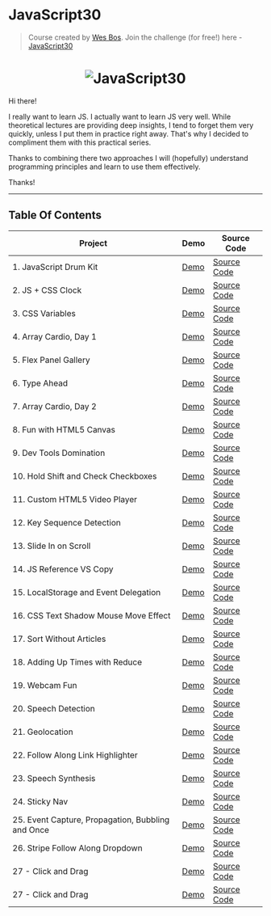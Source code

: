 # JavaScript30

> Course created by [Wes Bos](https://github.com/wesbos). Join the challenge (for free!) here - [JavaScript30](https://javascript30.com/account)

<h1 align="center">
  <img src="https://javascript30.com/images/JS3-social-share.png" style="max-width:100%" alt="JavaScript30" />
</h1>

Hi there!

I really want to learn JS. I actually want to learn JS very well. While theoretical lectures are providing deep insights, I tend to forget them very quickly, unless I put them in practice right away. That's why I decided to compliment them with this practical series.

Thanks to combining there two approaches I will (hopefully) understand programming principles and learn to use them effectively.

Thanks!

---

## Table Of Contents

| Project                                           | Demo                                                                                                        | Source Code                                                                                                                              |
| ------------------------------------------------- | ----------------------------------------------------------------------------------------------------------- | ---------------------------------------------------------------------------------------------------------------------------------------- |
| 1. JavaScript Drum Kit                            | [Demo](https://andycodes.io/JavaScript30/01%20-%20JavaScript%20Drum%20Kit/)                                 | [Source Code](https://github.com/andydnguyen/JavaScript30/tree/master/01%20-%20JavaScript%20Drum%20Kit)                                  |
| 2. JS + CSS Clock                                 | [Demo](https://andycodes.io/JavaScript30/02%20-%20JS%20and%20CSS%20Clock/)                                  | [Source Code](https://github.com/andydnguyen/JavaScript30/tree/master/02%20-%20JS%20and%20CSS%20Clock)                                   |
| 3. CSS Variables                                  | [Demo](https://andycodes.io/JavaScript30/03%20-%20CSS%20Variables)                                          | [Source Code](https://github.com/andydnguyen/JavaScript30/tree/master/03%20-%20CSS%20Variables)                                          |
| 4. Array Cardio, Day 1                            | [Demo](https://andycodes.io/JavaScript30/04%20-%20Array%20Cardio%20Day%201//)                               | [Source Code](https://github.com/andydnguyen/JavaScript30/tree/master/04%20-%20Array%20Cardio%20Day%201/)                                |
| 5. Flex Panel Gallery                             | [Demo](https://andycodes.io/JavaScript30/05%20-%20Flex%20Panel%20Gallery/)                                  | [Source Code](https://github.com/andydnguyen/JavaScript30/tree/master/05%20-%20Flex%20Panel%20Gallery)                                   |
| 6. Type Ahead                                     | [Demo](https://andycodes.io/JavaScript30/06%20-%20Type%20Ahead/)                                            | [Source Code](https://github.com/andydnguyen/JavaScript30/tree/master/06%20-%20Type%20Ahead)                                             |
| 7. Array Cardio, Day 2                            | [Demo](https://andycodes.io/JavaScript30/07%20-%20Array%20Cardio%20Day%202/)                                | [Source Code](https://github.com/andydnguyen/JavaScript30/tree/master/07%20-%20Array%20Cardio%20Day%202)                                 |
| 8. Fun with HTML5 Canvas                          | [Demo](https://andycodes.io/JavaScript30/08%20-%20Fun%20with%20HTML5%20Canvas/)                             | [Source Code](https://github.com/andydnguyen/JavaScript30/tree/master/08%20-%20Fun%20with%20HTML5%20Canvas)                              |
| 9. Dev Tools Domination                           | [Demo](https://andycodes.io/JavaScript30/09%20-%20Dev%20Tools%20Domination/)                                | [Source Code](https://github.com/andydnguyen/JavaScript30/tree/master/09%20-%20Dev%20Tools%20Domination)                                 |
| 10. Hold Shift and Check Checkboxes               | [Demo](https://andycodes.io/JavaScript30/10%20-%20Hold%20Shift%20and%20Check%20Checkboxes/)                 | [Source Code](https://github.com/andydnguyen/JavaScript30/tree/master/10%20-%20Hold%20Shift%20and%20Check%20Checkboxes)                  |
| 11. Custom HTML5 Video Player                     | [Demo](https://andycodes.io/JavaScript30/11%20-%20Custom%20Video%20Player/)                                 | [Source Code](https://github.com/andydnguyen/JavaScript30/tree/master/11%20-%20Custom%20Video%20Player)                                  |
| 12. Key Sequence Detection                        | [Demo](https://andycodes.io/JavaScript30/12%20-%20Key%20Sequence%20Detection/)                              | [Source Code](https://github.com/andydnguyen/JavaScript30/tree/master/12%20-%20Key%20Sequence%20Detection)                               |
| 13. Slide In on Scroll                            | [Demo](https://andycodes.io/JavaScript30/13%20-%20Slide%20in%20on%20Scroll/)                                | [Source Code](https://github.com/andydnguyen/JavaScript30/tree/master/13%20-%20Slide%20in%20on%20Scroll)                                 |
| 14. JS Reference VS Copy                          | [Demo](https://andycodes.io/JavaScript30/14%20-%20JavaScript%20References%20VS%20Copying/)                  | [Source Code](https://github.com/andydnguyen/JavaScript30/tree/master/14%20-%20JavaScript%20References%20VS%20Copying)                   |
| 15. LocalStorage and Event Delegation             | [Demo](https://andycodes.io/JavaScript30/15%20-%20LocalStorage/)                                            | [Source Code](https://github.com/andydnguyen/JavaScript30/tree/master/15%20-%20LocalStorage)                                             |
| 16. CSS Text Shadow Mouse Move Effect             | [Demo](https://andycodes.io/JavaScript30/16%20-%20Mouse%20Move%20Shadow/)                                   | [Source Code](https://github.com/andydnguyen/JavaScript30/tree/master/16%20-%20Mouse%20Move%20Shadow)                                    |
| 17. Sort Without Articles                         | [Demo](https://andycodes.io/JavaScript30/17%20-%20Sort%20Without%20Articles)                                | [Source Code](https://github.com/andydnguyen/JavaScript30/tree/master/17%20-%20Sort%20Without%20Articles)                                |
| 18. Adding Up Times with Reduce                   | [Demo](https://andycodes.io/JavaScript30/18%20-%20Adding%20Up%20Times%20with%20Reduce/)                     | [Source Code](https://github.com/andydnguyen/JavaScript30/tree/master/18%20-%20Adding%20Up%20Times%20with%20Reduce)                      |
| 19. Webcam Fun                                    | [Demo](https://andycodes.io/JavaScript30/19%20-%20Webcam%20Fun/)                                            | [Source Code](https://github.com/andydnguyen/JavaScript30/tree/master/19%20-%20Webcam%20Fun)                                             |
| 20. Speech Detection                              | [Demo](https://andycodes.io/JavaScript30/20%20-%20Speech%20Detection/)                                      | [Source Code](https://github.com/andydnguyen/JavaScript30/tree/master/20%20-%20Speech%20Detection)                                       |
| 21. Geolocation                                   | [Demo](https://andycodes.io/JavaScript30/21%20-%20Geolocation/)                                             | [Source Code](https://github.com/andydnguyen/JavaScript30/tree/master/21%20-%20Geolocation)                                              |
| 22. Follow Along Link Highlighter                 | [Demo](https://andycodes.io/JavaScript30/22%20-%20Follow%20Along%20Link%20Highlighter)                      | [Source Code](https://github.com/andydnguyen/JavaScript30/tree/master/22%20-%20Follow%20Along%20Link%20Highlighter)                      |
| 23. Speech Synthesis                              | [Demo](https://andycodes.io/JavaScript30/23%20-%20Speech%20Synthesis/)                                      | [Source Code](https://github.com/andydnguyen/JavaScript30/tree/master/23%20-%20Speech%20Synthesis/)                                      |
| 24. Sticky Nav                                    | [Demo](https://andycodes.io/JavaScript30/24%20-%20Sticky%20Nav/)                                            | [Source Code](https://github.com/andydnguyen/JavaScript30/tree/master/24%20-%20Sticky%20Nav/)                                            |
| 25. Event Capture, Propagation, Bubbling and Once | [Demo](https://andycodes.io/JavaScript30/25%20-%20Event%20Capture,%20Propagation,%20Bubbling%20and%20Once/) | [Source Code](https://github.com/andydnguyen/JavaScript30/tree/master/25%20-%20Event%20Capture,%20Propagation,%20Bubbling%20and%20Once/) |
| 26. Stripe Follow Along Dropdown                  | [Demo](https://andycodes.io/JavaScript30/26%20-%20Stripe%20Follow%20Along%20Nav/)                           | [Source Code](https://github.com/andydnguyen/JavaScript30/tree/master/26%20-%20Stripe%20Follow%20Along%20Nav/)                           |
| 27 - Click and Drag                               | [Demo](https://andycodes.io/JavaScript30/27%20-%20Click%20and%20Drag/)                                      | [Source Code](https://github.com/andydnguyen/JavaScript30/tree/master/27%20-%20Click%20and%20Drag/)                                      |
| 27 - Click and Drag                               | [Demo](https://andycodes.io/JavaScript30/28%20-%20Video%20Speed%20Controller/)                              | [Source Code](https://github.com/andydnguyen/JavaScript30/tree/master/28%20-%20Video%20Speed%20Controller/)                              |
